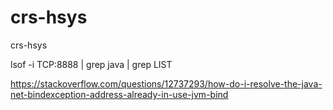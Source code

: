 # crs-hsys
crs-hsys

lsof -i TCP:8888 | grep java | grep LIST

https://stackoverflow.com/questions/12737293/how-do-i-resolve-the-java-net-bindexception-address-already-in-use-jvm-bind
